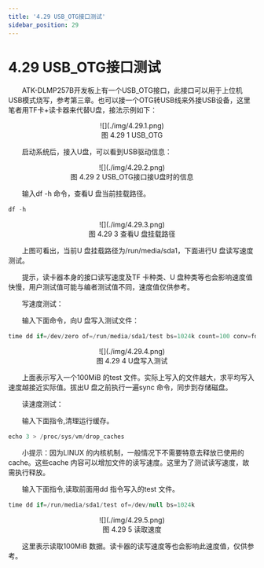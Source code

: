 ```yaml
---
title: '4.29 USB_OTG接口测试'
sidebar_position: 29
---
```


# 4.29 USB_OTG接口测试

&emsp;&emsp;ATK-DLMP257B开发板上有一个USB_OTG接口，此接口可以用于上位机USB模式烧写，参考第三章。也可以接一个OTG转USB线来外接USB设备，这里笔者用TF卡+读卡器来代替U盘，接法示例如下：

<center>
![](./img/4.29.1.png)<br />
图 4.29 1 USB_OTG
</center>

&emsp;&emsp;启动系统后，接入U盘，可以看到USB驱动信息：

<center>
![](./img/4.29.2.png)<br />
图 4.29 2 USB_OTG接口接U盘时的信息
</center>

&emsp;&emsp;输入df -h 命令，查看U 盘当前挂载路径。

```c#
df -h
```

<center>
![](./img/4.29.3.png)<br />
图 4.29 3 查看U 盘挂载路径
</center>

&emsp;&emsp;上图可看出，当前U 盘挂载路径为/run/media/sda1，下面进行U 盘读写速度测试。

&emsp;&emsp;提示，读卡器本身的接口读写速度及TF 卡种类、U 盘种类等也会影响速度值快慢，用户测试值可能与编者测试值不同，速度值仅供参考。

&emsp;&emsp;写速度测试：

&emsp;&emsp;输入下面命令，向U 盘写入测试文件：

```c#
time dd if=/dev/zero of=/run/media/sda1/test bs=1024k count=100 conv=fdatasync
```

<center>
![](./img/4.29.4.png)<br />
图 4.29 4 U盘写入测试
</center>

&emsp;&emsp;上面表示写入一个100MiB 的test 文件。实际上写入的文件越大，求平均写入速度越接近实际值。拔出U 盘之前执行一遍sync 命令，同步到存储磁盘。

&emsp;&emsp;读速度测试：

&emsp;&emsp;输入下面指令,清理运行缓存。

```c#
echo 3 > /proc/sys/vm/drop_caches
```

&emsp;&emsp;小提示：因为LINUX 的内核机制，一般情况下不需要特意去释放已使用的cache。这些cache 内容可以增加文件的读写速度。这里为了测试读写速度，故需执行释放。

&emsp;&emsp;输入下面指令,读取前面用dd 指令写入的test 文件。

```c#
time dd if=/run/media/sda1/test of=/dev/null bs=1024k
```

<center>
![](./img/4.29.5.png)<br />
图 4.29 5 读取速度
</center>

&emsp;&emsp;这里表示读取100MiB 数据。读卡器的读写速度等也会影响此速度值，仅供参考。





